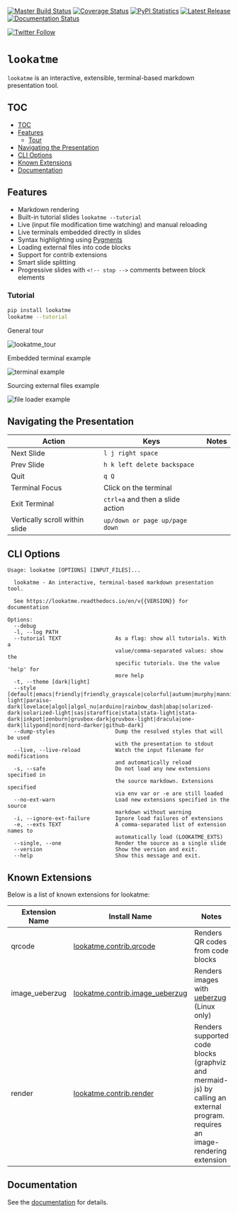 [![Master Build Status](https://travis-ci.org/d0c-s4vage/lookatme.svg?branch=master)](https://travis-ci.org/d0c-s4vage/lookatme)
[![Coverage Status](https://coveralls.io/repos/github/d0c-s4vage/lookatme/badge.svg?branch=master)](https://coveralls.io/github/d0c-s4vage/lookatme?branch=master)
[![PyPI Statistics](https://img.shields.io/pypi/dm/lookatme)](https://pypistats.org/packages/lookatme)
[![Latest Release](https://img.shields.io/pypi/v/lookatme)](https://pypi.python.org/pypi/lookatme/)
[![Documentation Status](https://readthedocs.org/projects/lookatme/badge/?version=latest)](https://lookatme.readthedocs.io/en/latest/)

[![Twitter Follow](https://img.shields.io/twitter/follow/d0c_s4vage?style=plastic)](https://twitter.com/d0c_s4vage)

# `lookatme`

`lookatme` is an interactive, extensible, terminal-based markdown presentation
tool.

## TOC

- [TOC](#toc)
- [Features](#features)
  * [Tour](#tour)
- [Navigating the Presentation](#navigating-the-presentation)
- [CLI Options](#cli-options)
- [Known Extensions](#known-extensions)
- [Documentation](#documentation)

## Features

* Markdown rendering
* Built-in tutorial slides `lookatme --tutorial`
* Live (input file modification time watching) and manual reloading
* Live terminals embedded directly in slides
* Syntax highlighting using [Pygments](https://pygments.org/)
* Loading external files into code blocks
* Support for contrib extensions
* Smart slide splitting
* Progressive slides with `<!-- stop -->` comments between block elements

### Tutorial

```bash
pip install lookatme
lookatme --tutorial
```

General tour

![lookatme_tour](docs/source/_static/lookatme_tour.gif)

Embedded terminal example

![terminal example](docs/source/_static/ext_terminal_example.gif)

Sourcing external files example

![file loader example](docs/source/_static/ext_file_loader_example.gif)

## Navigating the Presentation

| Action                         | Keys                             | Notes |
|--------------------------------|----------------------------------|-------|
| Next Slide                     | `l j right space`                |       |
| Prev Slide                     | `h k left delete backspace`      |       |
| Quit                           | `q Q`                            |       |
| Terminal Focus                 | Click on the terminal            |       |
| Exit Terminal                  | `ctrl+a` and then a slide action |       |
| Vertically scroll within slide | `up/down or page up/page down`   |       |

## CLI Options

```
Usage: lookatme [OPTIONS] [INPUT_FILES]...

  lookatme - An interactive, terminal-based markdown presentation tool.

  See https://lookatme.readthedocs.io/en/v{{VERSION}} for documentation

Options:
  --debug
  -l, --log PATH
  --tutorial TEXT                 As a flag: show all tutorials. With a
                                  value/comma-separated values: show the
                                  specific tutorials. Use the value 'help' for
                                  more help
  -t, --theme [dark|light]
  --style [default|emacs|friendly|friendly_grayscale|colorful|autumn|murphy|manni|material|monokai|perldoc|pastie|borland|trac|native|fruity|bw|vim|vs|tango|rrt|xcode|igor|paraiso-light|paraiso-dark|lovelace|algol|algol_nu|arduino|rainbow_dash|abap|solarized-dark|solarized-light|sas|staroffice|stata|stata-light|stata-dark|inkpot|zenburn|gruvbox-dark|gruvbox-light|dracula|one-dark|lilypond|nord|nord-darker|github-dark]
  --dump-styles                   Dump the resolved styles that will be used
                                  with the presentation to stdout
  --live, --live-reload           Watch the input filename for modifications
                                  and automatically reload
  -s, --safe                      Do not load any new extensions specified in
                                  the source markdown. Extensions specified
                                  via env var or -e are still loaded
  --no-ext-warn                   Load new extensions specified in the source
                                  markdown without warning
  -i, --ignore-ext-failure        Ignore load failures of extensions
  -e, --exts TEXT                 A comma-separated list of extension names to
                                  automatically load (LOOKATME_EXTS)
  --single, --one                 Render the source as a single slide
  --version                       Show the version and exit.
  --help                          Show this message and exit.
```

## Known Extensions

Below is a list of known extensions for lookatme:

| Extension Name | Install Name                                                                                     | Notes                                                                                                                         |
|----------------|--------------------------------------------------------------------------------------------------|-------------------------------------------------------------------------------------------------------------------------------|
| qrcode         | [lookatme.contrib.qrcode](https://github.com/d0c-s4vage/lookatme.contrib.qrcode)                 | Renders QR codes from code blocks                                                                                             |
| image_ueberzug | [lookatme.contrib.image_ueberzug](https://github.com/d0c-s4vage/lookatme.contrib.image_ueberzug) | Renders images with [ueberzug](https://github.com/seebye/ueberzug) (Linux only)                                               |
| render         | [lookatme.contrib.render](https://github.com/d0c-s4vage/lookatme.contrib.render)                 | Renders supported code blocks (graphviz and mermaid-js) by calling an external program. requires an image-rendering extension |

## Documentation

See the [documentation](https://lookatme.readthedocs.io/en/latest/) for details.
